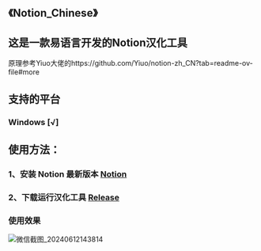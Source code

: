 ## 《Notion_Chinese》
## 这是一款易语言开发的Notion汉化工具
原理参考Yiuo大佬的https://github.com/Yiuo/notion-zh_CN?tab=readme-ov-file#more


## 支持的平台
### Windows [√]

## 使用方法：

### 1、安装 Notion 最新版本 [Notion](https://www.notion.so/desktop)
### 2、下载运行汉化工具 [Release](https://github.com/mrzcpoGit/Notion_Chinese/releases) 



### 使用效果
![微信截图_20240612143814](https://github.com/mrzcpoGit/Notion_Chinese/assets/53836837/becfd829-fd4d-47ed-b949-a6de24ed2492)
